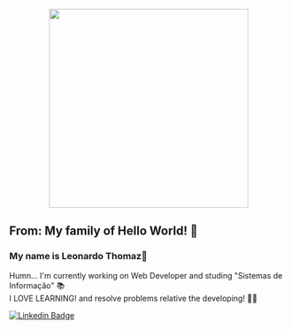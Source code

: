 <p align='center'><img width='360' src="https://github.com/LMThomaz/LMThomaz/blob/master/octocat.png"/></p>

## From: My family of Hello World! :speech_balloon:   
### My name is Leonardo Thomaz:bookmark:     
Humn... I'm currently working on Web Developer and studing "Sistemas de Informação" :books:   
I LOVE LEARNING! and resolve problems relative the developing!  :school_satchel::purple_heart:

[![Linkedin Badge](https://img.shields.io/badge/LinkedIn-blue?style=flat-square&logo=Linkedin&logoColor=white&link=https://www.linkedin.com/in/leonardo-thomaz/)](https://www.linkedin.com/in/leonardo-thomaz/)

